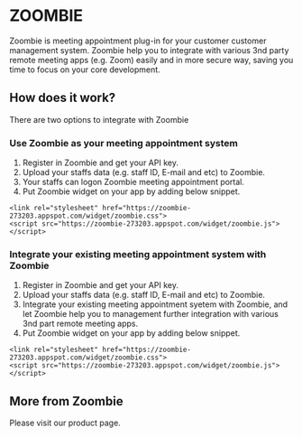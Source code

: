 # ZOOMBIE
Zoombie is meeting appointment plug-in for your customer customer management system. Zoombie help you to integrate with various 3nd party remote meeting apps (e.g. Zoom) easily and in more secure way, saving you time to focus on your core development.

## How does it work?

There are two options to integrate with Zoombie

### Use Zoombie as your meeting appointment system
1. Register in Zoombie and get your API key.
2. Upload your staffs data (e.g. staff ID, E-mail and etc) to Zoombie.
3. Your staffs can logon Zoombie meeting appointment portal.
4. Put Zoombie widget on your app by adding below snippet.
```
<link rel="stylesheet" href="https://zoombie-273203.appspot.com/widget/zoombie.css">
<script src="https://zoombie-273203.appspot.com/widget/zoombie.js"></script>
```

### Integrate your existing meeting appointment system with Zoombie
1. Register in Zoombie and get your API key.
2. Upload your staffs data (e.g. staff ID, E-mail and etc) to Zoombie.
3. Integrate your existing meeting appointment syetem with Zoombie, and let Zoombie help you to management further integration with various 3nd part remote meeting apps.
4. Put Zoombie widget on your app by adding below snippet.
```
<link rel="stylesheet" href="https://zoombie-273203.appspot.com/widget/zoombie.css">
<script src="https://zoombie-273203.appspot.com/widget/zoombie.js"></script>
```
## More from Zoombie
Please visit our product page.

